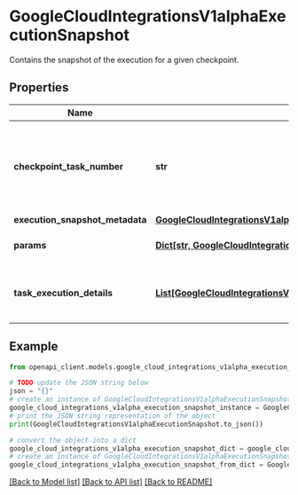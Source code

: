# GoogleCloudIntegrationsV1alphaExecutionSnapshot

Contains the snapshot of the execution for a given checkpoint.

## Properties

Name | Type | Description | Notes
------------ | ------------- | ------------- | -------------
**checkpoint_task_number** | **str** | Indicates \&quot;after which checkpoint task&#39;s execution\&quot; this snapshot is taken. | [optional] 
**execution_snapshot_metadata** | [**GoogleCloudIntegrationsV1alphaExecutionSnapshotExecutionSnapshotMetadata**](GoogleCloudIntegrationsV1alphaExecutionSnapshotExecutionSnapshotMetadata.md) |  | [optional] 
**params** | [**Dict[str, GoogleCloudIntegrationsV1alphaValueType]**](GoogleCloudIntegrationsV1alphaValueType.md) | Parameters used during the execution. | [optional] 
**task_execution_details** | [**List[GoogleCloudIntegrationsV1alphaTaskExecutionDetails]**](GoogleCloudIntegrationsV1alphaTaskExecutionDetails.md) | All of the task execution details at the given point of time. | [optional] 

## Example

```python
from openapi_client.models.google_cloud_integrations_v1alpha_execution_snapshot import GoogleCloudIntegrationsV1alphaExecutionSnapshot

# TODO update the JSON string below
json = "{}"
# create an instance of GoogleCloudIntegrationsV1alphaExecutionSnapshot from a JSON string
google_cloud_integrations_v1alpha_execution_snapshot_instance = GoogleCloudIntegrationsV1alphaExecutionSnapshot.from_json(json)
# print the JSON string representation of the object
print(GoogleCloudIntegrationsV1alphaExecutionSnapshot.to_json())

# convert the object into a dict
google_cloud_integrations_v1alpha_execution_snapshot_dict = google_cloud_integrations_v1alpha_execution_snapshot_instance.to_dict()
# create an instance of GoogleCloudIntegrationsV1alphaExecutionSnapshot from a dict
google_cloud_integrations_v1alpha_execution_snapshot_from_dict = GoogleCloudIntegrationsV1alphaExecutionSnapshot.from_dict(google_cloud_integrations_v1alpha_execution_snapshot_dict)
```
[[Back to Model list]](../README.md#documentation-for-models) [[Back to API list]](../README.md#documentation-for-api-endpoints) [[Back to README]](../README.md)


